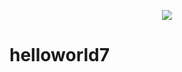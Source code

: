 <p align="center">
  <a href="https://dev.softwaremetric-database.com/dashboard/branches?projectName=helloworld7&branchName=master"><img src="https://dev.softwaremetric-database.com/api/timeline/helloworld7/master"/></a>
</p>

# helloworld7
